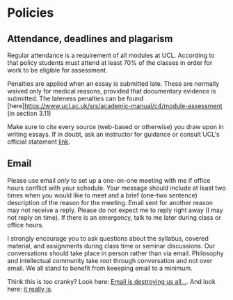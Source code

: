 # Policies

## Attendance, deadlines and plagarism

Regular attendance is a requirement of all modules at UCL. According to that policy students must attend at least 70% of the classes in order for work to be eligible for assessment.

Penalties are applied when an essay is submitted late. These are normally waived only for medical reasons, provided that documentary evidence is submitted. The lateness penalties can be found [here]https://www.ucl.ac.uk/srs/academic-manual/c4/module-assessment (in section 3.11)

Make sure to cite every source (web-based or otherwise) you draw upon in writing essays. If in doubt, ask an instructor for guidance or consult UCL's official statement [link](http://www.ucl.ac.uk/current-students/guidelines/plagiarism).


## Email

Please use email *only* to set up a one-on-one meeting with me if office hours conflict with your schedule. Your message should include at least two times when you would like to meet and a brief (one-two sentence) description of the reason for the meeting. Email sent for another reason may not receive a reply. Please do not expect me to reply right away (I may not reply on time). If there is an emergency, talk to me later during class or office hours.

I strongly encourage you to ask questions about the syllabus, covered material, and assignments during class time or seminar discussions. Our conversations should take place in person rather than via email. Philosophy and intellectual community take root through conversation and not over email. We all stand to benefit from keeeping email to a minimum.

Think this is too cranky? Look here: [Email is destroying us all...](http://www.emailcharter.org/). And look here: [it really is](http://two.sentenc.es/).